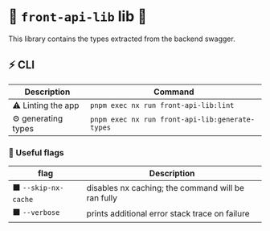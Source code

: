 # 🧩 `front-api-lib` lib 🧩

This library contains the types extracted from the backend swagger.

## ⚡ CLI

| Description         | Command                                         |
| ------------------- | ----------------------------------------------- |
| ⚠️ Linting the app  | `pnpm exec nx run front-api-lib:lint`           |
| ⚙️ generating types | `pnpm exec nx run front-api-lib:generate-types` |

### 🔶 Useful flags

| flag                 | Description                                        |
| -------------------- | -------------------------------------------------- |
| ⬛ `--skip-nx-cache` | disables nx caching; the command will be ran fully |
| ⬛ `--verbose`       | prints additional error stack trace on failure     |
